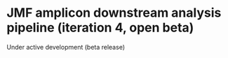 # JMF amplicon downstream analysis pipeline (iteration 4, open beta)

Under active development (beta release)

